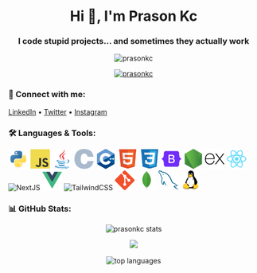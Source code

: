 <h1 align="center">Hi 👋, I'm Prason Kc</h1>
<h3 align="center">I code stupid projects… and sometimes they actually work</h3>

<p align="center">
  <img src="https://komarev.com/ghpvc/?username=prasonkc&label=Profile%20views&color=0e75b6&style=flat" alt="prasonkc" />
</p>

<p align="center">
  <a href="https://github.com/ryo-ma/github-profile-trophy">
    <img src="https://github-profile-trophy.vercel.app/?username=prasonkc&theme=onedark&row=1&column=7" alt="prasonkc" />
  </a>
</p>

<h3 align="left">🚀 Connect with me:</h3>
<p align="left">
  <a href="https://www.linkedin.com/in/prason-kc-6782061b6/" target="_blank">LinkedIn</a> • 
  <a href="https://x.com/KcPrason" target="_blank">Twitter</a> • 
  <a href="https://www.instagram.com/prasonkc.1/" target="_blank">Instagram</a>
</p>

<h3 align="left">🛠 Languages & Tools:</h3>
<p align="left">
  <img src="https://raw.githubusercontent.com/devicons/devicon/master/icons/python/python-original.svg" alt="Python" width="40" height="40"/>
  <img src="https://raw.githubusercontent.com/devicons/devicon/master/icons/javascript/javascript-original.svg" alt="JavaScript" width="40" height="40"/>
  <img src="https://raw.githubusercontent.com/devicons/devicon/master/icons/java/java-original.svg" alt="Java" width="40" height="40"/>
  <img src="https://raw.githubusercontent.com/devicons/devicon/master/icons/c/c-original.svg" alt="C" width="40" height="40"/>
  <img src="https://raw.githubusercontent.com/devicons/devicon/master/icons/cplusplus/cplusplus-original.svg" alt="C++" width="40" height="40"/>
  <img src="https://raw.githubusercontent.com/devicons/devicon/master/icons/html5/html5-original.svg" alt="HTML5" width="40" height="40"/>
  <img src="https://raw.githubusercontent.com/devicons/devicon/master/icons/css3/css3-original.svg" alt="CSS3" width="40" height="40"/>
  <img src="https://raw.githubusercontent.com/devicons/devicon/master/icons/bootstrap/bootstrap-plain.svg" alt="Bootstrap" width="40" height="40"/>
  <img src="https://raw.githubusercontent.com/devicons/devicon/master/icons/nodejs/nodejs-original.svg" alt="NodeJS" width="40" height="40"/>
  <img src="https://raw.githubusercontent.com/devicons/devicon/master/icons/express/express-original.svg" alt="Express" width="40" height="40"/>
  <img src="https://raw.githubusercontent.com/devicons/devicon/master/icons/react/react-original.svg" alt="React" width="40" height="40"/>
  <img src="https://cdn.worldvectorlogo.com/logos/nextjs-2.svg" alt="NextJS" width="40" height="40"/>
  <img src="https://raw.githubusercontent.com/devicons/devicon/master/icons/vuejs/vuejs-original.svg" alt="VueJS" width="40" height="40"/>
  <img src="https://www.vectorlogo.zone/logos/tailwindcss/tailwindcss-icon.svg" alt="TailwindCSS" width="40" height="40"/>
  <img src="https://raw.githubusercontent.com/devicons/devicon/master/icons/git/git-original.svg" alt="Git" width="40" height="40"/>
  <img src="https://raw.githubusercontent.com/devicons/devicon/master/icons/mongodb/mongodb-original.svg" alt="MongoDB" width="40" height="40"/>
  <img src="https://raw.githubusercontent.com/devicons/devicon/master/icons/mysql/mysql-original.svg" alt="MySQL" width="40" height="40"/>
  <img src="https://raw.githubusercontent.com/devicons/devicon/master/icons/linux/linux-original.svg" alt="Linux" width="40" height="40"/>
</p>

<h3 align="left">📊 GitHub Stats:</h3>
<p align="center">
  <img src="https://github-readme-stats.vercel.app/api?username=prasonkc&show_icons=true&theme=tokyonight&count_private=true" alt="prasonkc stats" />
</p>
<p align="center">
  <img src="https://github-readme-streak-stats.herokuapp.com/?user=prasonkc" />
</p>
<p align="center">
  <img src="https://github-readme-stats.vercel.app/api/top-langs/?username=prasonkc&layout=compact&theme=tokyonight" alt="top languages" />
</p>

